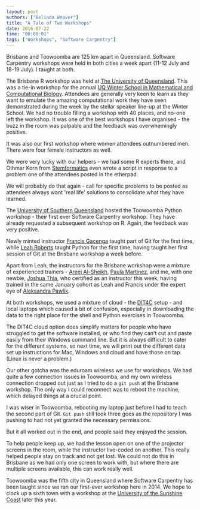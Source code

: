 ```yaml
---
layout: post
authors: ["Belinda Weaver"]
title: "A Tale of Two Workshops"
date: 2016-07-22
time: "00:00:01"
tags: ["Workshops", "Software Carpentry"]
---
```


Brisbane and Toowoomba are 125 km apart in Queensland. Software Carpentry workshops were held in both cities 
a week apart (11-12 July and 18-19 July). I taught at both.

The Brisbane R workshop was held at [The University of Queensland](http://www.uq.edu.au/). This was a tie-in workshop for the annual [UQ Winter School in Mathematical and Computational Biology](http://bioinformatics.org.au/ws16/). Attendees are generally very keen to learn as they want to emulate the amazing computational work they have seen demonstrated during the week by the stellar
speaker line-up at the Winter School. We had no trouble filling a workshop with 40 places, and no-one left the workshop. 
It was one of the best workshops I have organised - the buzz in the room was palpable and the feedback was overwhemingly positive.

It was also our first workshop where women attendees outnumbered men. There were four female instructors as well.

We were very lucky with our helpers - we had some R experts there, and Othmar Korn from [Stemformatics](https://twitter.com/Stemformatics) even wrote a script in response
to a problem one of the attendees posted in the etherpad. 

We will probably do that again - call for specific problems to be posted as attendees always want 'real life' solutions to consolidate what they have learned. 

The [University of 
Southern Queensland](http://www.usq.edu.au/) hosted the Toowoomba Python workshop - their first ever Software Carpentry 
workshop. They have already requested a subsequent workshop on R. Again, the feedback was very positive.

Newly minted instructor [Francis Gacenga](https://twitter.com/fgacenga) taught part of Git for the first time, 
while [Leah Roberts](https://twitter.com/Loolibear) taught Python for the first time, having taught her first 
session of Git at the Brisbane workshop a week before. 

Apart from Leah, the instructors for the Brisbane workshop were a mixture of experienced trainers - [Areej Al-Sheikh](https://twitter.com/areejalsheikh), [Paula Martinez](https://twitter.com/orchid00), and me, with one newbie, 
[Joshua Thia](https://twitter.com/joshua_thia), who certified as an instructor this week, having trained in the 
same January cohort as Leah and Francis under the expert eye of [Aleksandra Pawlik](https://twitter.com/aleksandrana).

At both workshops, we used a mixture of cloud - the [DIT4C](https://dit4c.github.io/) setup - and local laptops
which caused a bit of confusion, especially in downloading the data to the right place 
for the shell and Python exercises in Toowoomba.

The DIT4C cloud option does simplify matters for people who have struggled to get the software installed, or who 
find they can't cut and paste easily from their Windows command line. But it is always difficult to cater for the 
different systems, so next time, we will print out the different data set up instructions for Mac, Windows and 
cloud and have those on tap. (Linux is never a problem.)  

Our other gotcha was the eduroam wireless we use for workshops. We had quite a few connection issues in Toowoomba, 
and my own wireless connection dropped out just as I tried to do a `git push` at the Brisbane workshop. The only way I could reconnect was to reboot the machine, which delayed things at a crucial point. 

I was wiser in Toowoomba, rebooting my laptop just before I had to teach the second part of Git. `Git push` still 
took three goes as the repository I was pushing to had not yet granted the necessary permissions. 

But it all worked out in the end, and people said they enjoyed the session. 

To help people keep up, we had the lesson open on one of the projector screens in the room, while the instructor live-coded on another. This really helped people stay on track and not get lost. We could not do this in Brisbane as we had only one screen to work with, but where there are multiple screens available, this can work really well.

Toowoomba was the fifth city in Queensland where Software Carpentry has been taught since we ran our first-ever workshop here
in 2014. We hope to clock up a sixth town with a workshop at 
the [University of the Sunshine Coast](http://www.usc.edu.au) later this year. 
